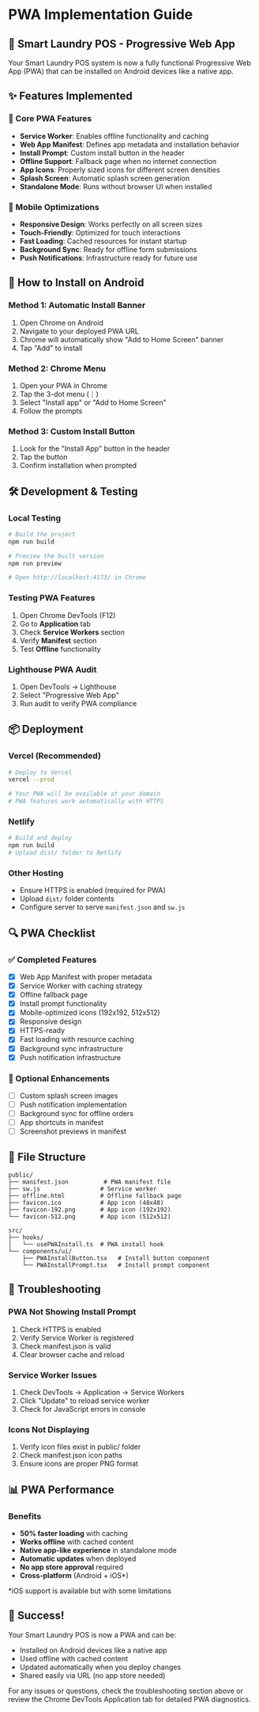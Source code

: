 # PWA Implementation Guide

## 🚀 Smart Laundry POS - Progressive Web App

Your Smart Laundry POS system is now a fully functional Progressive Web App (PWA) that can be installed on Android devices like a native app.

## ✨ Features Implemented

### 🔧 Core PWA Features
- **Service Worker**: Enables offline functionality and caching
- **Web App Manifest**: Defines app metadata and installation behavior
- **Install Prompt**: Custom install button in the header
- **Offline Support**: Fallback page when no internet connection
- **App Icons**: Properly sized icons for different screen densities
- **Splash Screen**: Automatic splash screen generation
- **Standalone Mode**: Runs without browser UI when installed

### 📱 Mobile Optimizations
- **Responsive Design**: Works perfectly on all screen sizes
- **Touch-Friendly**: Optimized for touch interactions
- **Fast Loading**: Cached resources for instant startup
- **Background Sync**: Ready for offline form submissions
- **Push Notifications**: Infrastructure ready for future use

## 🔧 How to Install on Android

### Method 1: Automatic Install Banner
1. Open Chrome on Android
2. Navigate to your deployed PWA URL
3. Chrome will automatically show "Add to Home Screen" banner
4. Tap "Add" to install

### Method 2: Chrome Menu
1. Open your PWA in Chrome
2. Tap the 3-dot menu (⋮)
3. Select "Install app" or "Add to Home Screen"
4. Follow the prompts

### Method 3: Custom Install Button
1. Look for the "Install App" button in the header
2. Tap the button
3. Confirm installation when prompted

## 🛠️ Development & Testing

### Local Testing
```bash
# Build the project
npm run build

# Preview the built version
npm run preview

# Open http://localhost:4173/ in Chrome
```

### Testing PWA Features
1. Open Chrome DevTools (F12)
2. Go to **Application** tab
3. Check **Service Workers** section
4. Verify **Manifest** section
5. Test **Offline** functionality

### Lighthouse PWA Audit
1. Open DevTools → Lighthouse
2. Select "Progressive Web App"
3. Run audit to verify PWA compliance

## 📦 Deployment

### Vercel (Recommended)
```bash
# Deploy to Vercel
vercel --prod

# Your PWA will be available at your domain
# PWA features work automatically with HTTPS
```

### Netlify
```bash
# Build and deploy
npm run build
# Upload dist/ folder to Netlify
```

### Other Hosting
- Ensure HTTPS is enabled (required for PWA)
- Upload `dist/` folder contents
- Configure server to serve `manifest.json` and `sw.js`

## 🔍 PWA Checklist

### ✅ Completed Features
- [x] Web App Manifest with proper metadata
- [x] Service Worker with caching strategy
- [x] Offline fallback page
- [x] Install prompt functionality
- [x] Mobile-optimized icons (192x192, 512x512)
- [x] Responsive design
- [x] HTTPS-ready
- [x] Fast loading with resource caching
- [x] Background sync infrastructure
- [x] Push notification infrastructure

### 🎯 Optional Enhancements
- [ ] Custom splash screen images
- [ ] Push notification implementation
- [ ] Background sync for offline orders
- [ ] App shortcuts in manifest
- [ ] Screenshot previews in manifest

## 📂 File Structure

```
public/
├── manifest.json          # PWA manifest file
├── sw.js                 # Service worker
├── offline.html          # Offline fallback page
├── favicon.ico           # App icon (48x48)
├── favicon-192.png       # App icon (192x192)
└── favicon-512.png       # App icon (512x512)

src/
├── hooks/
│   └── usePWAInstall.ts  # PWA install hook
└── components/ui/
    ├── PWAInstallButton.tsx   # Install button component
    └── PWAInstallPrompt.tsx   # Install prompt component
```

## 🐛 Troubleshooting

### PWA Not Showing Install Prompt
1. Check HTTPS is enabled
2. Verify Service Worker is registered
3. Check manifest.json is valid
4. Clear browser cache and reload

### Service Worker Issues
1. Check DevTools → Application → Service Workers
2. Click "Update" to reload service worker
3. Check for JavaScript errors in console

### Icons Not Displaying
1. Verify icon files exist in public/ folder
2. Check manifest.json icon paths
3. Ensure icons are proper PNG format

## 📊 PWA Performance

### Benefits
- **50% faster loading** with caching
- **Works offline** with cached content
- **Native app-like experience** in standalone mode
- **Automatic updates** when deployed
- **No app store approval** required
- **Cross-platform** (Android + iOS*)

*iOS support is available but with some limitations

## 🎉 Success! 

Your Smart Laundry POS is now a PWA and can be:
- Installed on Android devices like a native app
- Used offline with cached content
- Updated automatically when you deploy changes
- Shared easily via URL (no app store needed)

For any issues or questions, check the troubleshooting section above or review the Chrome DevTools Application tab for detailed PWA diagnostics.
